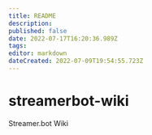```yaml
---
title: README
description:
published: false
date: 2022-07-17T16:20:36.989Z
tags:
editor: markdown
dateCreated: 2022-07-09T19:54:55.723Z
---
```


# streamerbot-wiki
Streamer.bot Wiki
